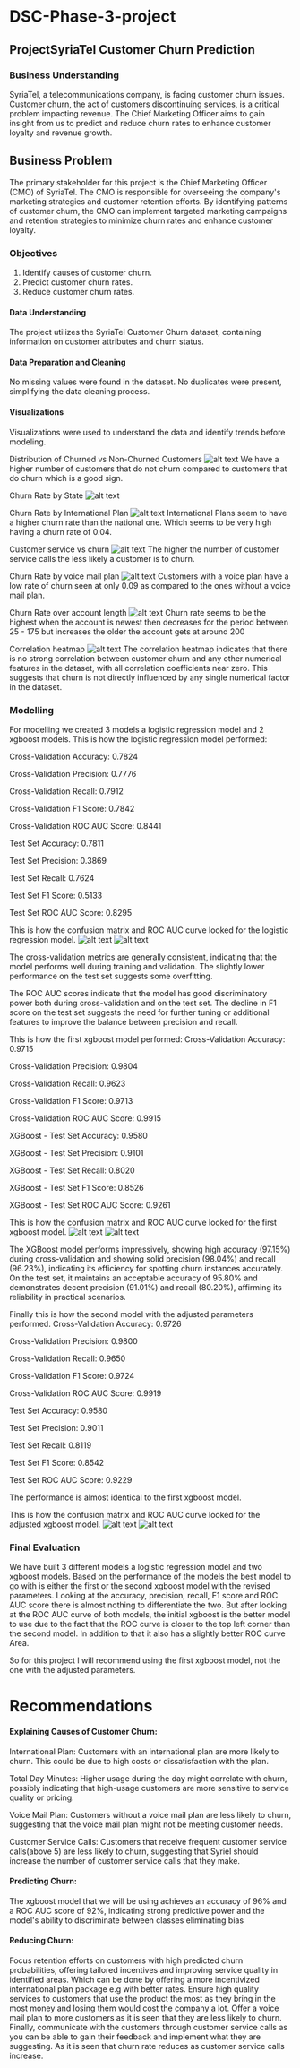 # DSC-Phase-3-project
## ProjectSyriaTel Customer Churn Prediction

### Business Understanding

SyriaTel, a telecommunications company, is facing customer churn issues. Customer churn, the act of customers discontinuing services, is a critical problem impacting revenue. The Chief Marketing Officer aims to gain insight from us to predict and reduce churn rates to enhance customer loyalty and revenue growth.

## Business Problem

The primary stakeholder for this project is the Chief Marketing Officer (CMO) of SyriaTel. The CMO is responsible for overseeing the company's marketing strategies and customer retention efforts. By identifying patterns of customer churn, the CMO can implement targeted marketing campaigns and retention strategies to minimize churn rates and enhance customer loyalty.

### Objectives

1. Identify causes of customer churn.
2. Predict customer churn rates.
3. Reduce customer churn rates.

#### Data Understanding
The project utilizes the SyriaTel Customer Churn dataset, containing information on customer attributes and churn status.

#### Data Preparation and Cleaning
No missing values were found in the dataset.
No duplicates were present, simplifying the data cleaning process.

#### Visualizations

Visualizations were used to understand the data and identify trends before modeling.

Distribution of Churned vs Non-Churned Customers
![alt text](image.png)
We have a higher number of customers that do not churn compared to customers that do churn which is a good sign.

Churn Rate by State
![alt text](image-1.png)

Churn Rate by International Plan
![alt text](image-2.png)
International Plans seem to have a higher churn rate than the national one. Which seems to be very high having a churn rate of 0.04.

Customer service vs churn
![alt text](image-3.png)
The higher the number of customer service calls the less likely a customer is to churn.

Churn Rate by voice mail plan
![alt text](image-4.png)
Customers with a voice plan have a low rate of churn seen at only 0.09 as compared to the ones without a voice mail plan.

Churn Rate over account length
![alt text](image-5.png)
Churn rate seems to be the highest when the account is newest then decreases for the period between 25 - 175 but increases the older the account gets at around 200

Correlation heatmap
![alt text](image-6.png)
The correlation heatmap indicates that there is no strong correlation between customer churn and any other numerical features in the dataset, with all correlation coefficients near zero. This suggests that churn is not directly influenced by any single numerical factor in the dataset.

### Modelling
For modelling we created 3 models a logistic regression model and 2 xgboost models. This is how the logistic regression model performed:

Cross-Validation Accuracy: 0.7824

Cross-Validation Precision: 0.7776

Cross-Validation Recall: 0.7912

Cross-Validation F1 Score: 0.7842

Cross-Validation ROC AUC Score: 0.8441

Test Set Accuracy: 0.7811

Test Set Precision: 0.3869

Test Set Recall: 0.7624

Test Set F1 Score: 0.5133

Test Set ROC AUC Score: 0.8295


This is how the confusion matrix and ROC AUC curve looked for the logistic regression model.
![alt text](image-7.png)
![alt text](image-8.png)

The cross-validation metrics are generally consistent, indicating that the model performs well during training and validation. The slightly lower performance on the test set suggests some overfitting.

The ROC AUC scores indicate that the model has good discriminatory power both during cross-validation and on the test set. The decline in F1 score on the test set suggests the need for further tuning or additional features to improve the balance between precision and recall.

This is how the first xgboost model performed:
Cross-Validation Accuracy: 0.9715

Cross-Validation Precision: 0.9804

Cross-Validation Recall: 0.9623

Cross-Validation F1 Score: 0.9713

Cross-Validation ROC AUC Score: 0.9915

XGBoost - Test Set Accuracy: 0.9580

XGBoost - Test Set Precision: 0.9101

XGBoost - Test Set Recall: 0.8020

XGBoost - Test Set F1 Score: 0.8526

XGBoost - Test Set ROC AUC Score: 0.9261

This is how the confusion matrix and ROC AUC curve looked for the first xgboost model.
![alt text](image-9.png)
![alt text](image-10.png)

The XGBoost model performs impressively, showing high accuracy (97.15%) during cross-validation and showing solid precision (98.04%) and recall (96.23%), indicating its efficiency for spotting churn instances accurately. On the test set, it maintains an acceptable accuracy of 95.80% and demonstrates decent precision (91.01%) and recall (80.20%), affirming its reliability in practical scenarios.

Finally this is how the second model with the adjusted parameters performed.
Cross-Validation Accuracy: 0.9726

Cross-Validation Precision: 0.9800

Cross-Validation Recall: 0.9650

Cross-Validation F1 Score: 0.9724

Cross-Validation ROC AUC Score: 0.9919

Test Set Accuracy: 0.9580

Test Set Precision: 0.9011

Test Set Recall: 0.8119

Test Set F1 Score: 0.8542

Test Set ROC AUC Score: 0.9229

The performance is almost identical to the first xgboost model.

This is how the confusion matrix and ROC AUC curve looked for the adjusted xgboost model.
![alt text](image-11.png)
![alt text](image-12.png)

### Final Evaluation

We have built 3 different models a logistic regression model and two xgboost models. Based on the performance of the models the best model to go with is either the first or the second xgboost model with the revised parameters. Looking at the accuracy, precision, recall, F1 score and ROC AUC score there is almost nothing to differentiate the two. But after looking at the ROC AUC curve of both models, the initial xgboost is the better model to use due to the fact that the ROC curve is closer to the top left corner than the second model. In addition to that it also has a slightly better ROC curve Area.

So for this project I will recommend using the first xgboost model, not the one with the adjusted parameters.

# Recommendations

#### Explaining Causes of Customer Churn:

International Plan: Customers with an international plan are more likely to churn. This could be due to high costs or dissatisfaction with the plan.

Total Day Minutes: Higher usage during the day might correlate with churn, possibly indicating that high-usage customers are more sensitive to service quality or pricing.

Voice Mail Plan: Customers without a voice mail plan are less likely to churn, suggesting that the voice mail plan might not be meeting customer needs.

Customer Service Calls: Customers that receive frequent customer service calls(above 5) are less likely to churn, suggesting that Syriel should increase the number of customer service calls that they make.

#### Predicting Churn:
The xgboost model that we will be using achieves an accuracy of 96% and a ROC AUC score of 92%, indicating strong predictive power and the model's ability to discriminate between classes eliminating bias

#### Reducing Churn:
Focus retention efforts on customers with high predicted churn probabilities, offering tailored incentives and improving service quality in identified areas. 
Which can be done by offering a more incentivized international plan package e.g with better rates. Ensure high quality services to customers that use the product the most as they bring in the most money and losing them would cost the company a lot. Offer a voice mail plan to more customers as it is seen that they are less likely to churn. Finally, communicate with the customers through customer service calls as you can be able to gain their feedback and implement what they are suggesting. As it is seen that churn rate reduces as customer service calls increase.


